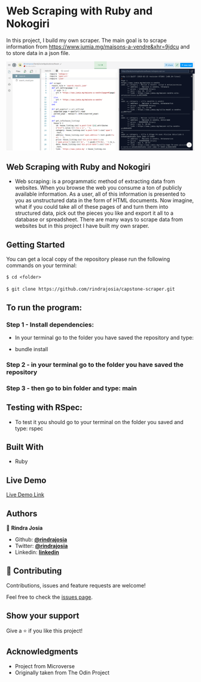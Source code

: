 # Web Scraping with Ruby and Nokogiri

In this project, I build my own scraper. The main goal is to scrape information from https://www.jumia.mg/maisons-a-vendre&xhr=9jdcu and to store data in a json file.

![screenshoot](./screen.png)

## Web Scraping with Ruby and Nokogiri

- Web scraping: is a programmatic method of extracting data from websites. When you browse the web you consume a ton of publicly available information.  As a user, all of this information is presented to you as unstructured data in the form of HTML documents.  Now imagine, what if you could take all of these pages of  and turn them into structured data, pick out the pieces you like and export it all to a database or spreadsheet.
There are many ways to scrape data from websites but in this project I have built my own sraper.

## Getting Started

You can get a local copy of the repository please run the following commands on your terminal:

```
$ cd <folder>

$ git clone https://github.com/rindrajosia/capstone-scraper.git
```

## To run the program:
### Step 1 - Install dependencies:
- In your terminal go to the folder you have saved the repository and type:
* bundle install

### Step 2 - in your terminal go to the folder you have saved the repository
### Step 3 - then go to bin folder and type: main

## Testing with RSpec:
* To test it you should go to your terminal on the folder you saved and type: rspec

## Built With

- Ruby

## Live Demo

[Live Demo Link](https://repl.it/@rindrajosia/SandyJuniorApplicationsoftware)

## Authors

👤 **Rindra Josia**

* Github: **[@rindrajosia](https://github.com/rindrajosia)**
* Twitter: **[@rindrajosia](https://twitter.com/josia_rindra)**
* Linkedin: **[linkedin](https://www.linkedin.com/in/rindra-josia-99b2111a2/)**

## 🤝 Contributing

Contributions, issues and feature requests are welcome!

Feel free to check the [issues page](https://github.com/rindrajosia/capstone-scraper/issues).

## Show your support

Give a ⭐️ if you like this project!

## Acknowledgments

 - Project from Microverse
 - Originally taken from The Odin Project
